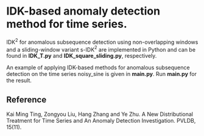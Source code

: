 # IDK-based anomaly detection method for time series.

IDK$^2$ for anomalous subsequence detection using non-overlapping windows and a sliding-window variant
s-IDK$^2$ are implemented in Python and can be found in **IDK_T.py** and **IDK_square_sliding.py**, respectively. 

An example of applying IDK-based methods for anomalous subsequence detection on the time series noisy_sine is given in **main.py**. Run **main.py** for the result.

## Reference
Kai Ming Ting, Zongyou Liu, Hang Zhang and Ye Zhu. A New Distributional Treatment for Time Series and An Anomaly Detection Investigation. PVLDB, 15(11).
